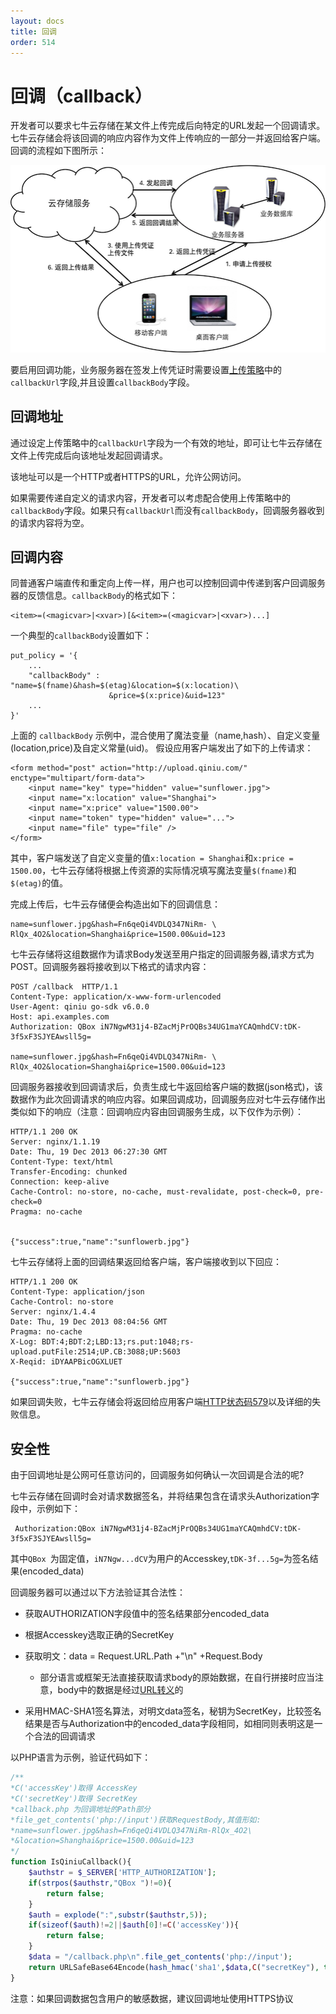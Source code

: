 ```yaml
---
layout: docs
title: 回调
order: 514
---
```


<a id="callback"></a>
# 回调（callback）

开发者可以要求七牛云存储在某文件上传完成后向特定的URL发起一个回调请求。七牛云存储会将该回调的响应内容作为文件上传响应的一部分一并返回给客户端。回调的流程如下图所示：

![带回调的上传流程](img/upload-with-callback.png)

要启用回调功能，业务服务器在签发上传凭证时需要设置[上传策略](/docs/v6/api/reference/security/put-policy.html)中的`callbackUrl`字段,并且设置`callbackBody`字段。

<a id="callback-url"></a>
## 回调地址

通过设定上传策略中的`callbackUrl`字段为一个有效的地址，即可让七牛云存储在文件上传完成后向该地址发起回调请求。

该地址可以是一个HTTP或者HTTPS的URL，允许公网访问。

如果需要传递自定义的请求内容，开发者可以考虑配合使用上传策略中的`callbackBody`字段。如果只有`callbackUrl`而没有`callbackBody`，回调服务器收到的请求内容将为空。

<a id="callback-body"></a>
## 回调内容

同普通客户端直传和重定向上传一样，用户也可以控制回调中传递到客户回调服务器的反馈信息。`callbackBody`的格式如下：

```
<item>=(<magicvar>|<xvar>)[&<item>=(<magicvar>|<xvar>)...]
```

一个典型的`callbackBody`设置如下：

```
put_policy = '{
    ...
    "callbackBody" : "name=$(fname)&hash=$(etag)&location=$(x:location)\
	                  &price=$(x:price)&uid=123"
    ...
}'
```

上面的 `callbackBody` 示例中，混合使用了魔法变量（name,hash）、自定义变量(location,price)及自定义常量(uid)。
假设应用客户端发出了如下的上传请求：

```
<form method="post" action="http://upload.qiniu.com/" enctype="multipart/form-data">
    <input name="key" type="hidden" value="sunflower.jpg">
    <input name="x:location" value="Shanghai">
    <input name="x:price" value="1500.00">
    <input name="token" type="hidden" value="...">
    <input name="file" type="file" />
</form>
```

其中，客户端发送了自定义变量的值`x:location = Shanghai`和`x:price = 1500.00`，七牛云存储将根据上传资源的实际情况填写魔法变量`$(fname)`和`$(etag)`的值。

完成上传后，七牛云存储便会构造出如下的回调信息：

```
name=sunflower.jpg&hash=Fn6qeQi4VDLQ347NiRm- \
RlQx_4O2&location=Shanghai&price=1500.00&uid=123
```

七牛云存储将这组数据作为请求Body发送至用户指定的回调服务器,请求方式为POST。回调服务器将接收到以下格式的请求内容：


```
POST /callback  HTTP/1.1
Content-Type: application/x-www-form-urlencoded
User-Agent: qiniu go-sdk v6.0.0
Host: api.examples.com
Authorization: QBox iN7NgwM31j4-BZacMjPrOQBs34UG1maYCAQmhdCV:tDK-3f5xF3SJYEAwsll5g=

name=sunflower.jpg&hash=Fn6qeQi4VDLQ347NiRm- \
RlQx_4O2&location=Shanghai&price=1500.00&uid=123
```

回调服务器接收到回调请求后，负责生成七牛返回给客户端的数据(json格式)，该数据作为此次回调请求的响应内容。如果回调成功，回调服务应对七牛云存储作出类似如下的响应（注意：回调响应内容由回调服务生成，以下仅作为示例）：

```
HTTP/1.1 200 OK
Server: nginx/1.1.19
Date: Thu, 19 Dec 2013 06:27:30 GMT
Content-Type: text/html
Transfer-Encoding: chunked
Connection: keep-alive
Cache-Control: no-store, no-cache, must-revalidate, post-check=0, pre-check=0
Pragma: no-cache


{"success":true,"name":"sunflowerb.jpg"}
```

七牛云存储将上面的回调结果返回给客户端，客户端接收到以下回应：

```
HTTP/1.1 200 OK
Content-Type: application/json
Cache-Control: no-store
Server: nginx/1.4.4
Date: Thu, 19 Dec 2013 08:04:56 GMT
Pragma: no-cache
X-Log: BDT:4;BDT:2;LBD:13;rs.put:1048;rs-upload.putFile:2514;UP.CB:3088;UP:5603
X-Reqid: iDYAAPBicOGXLUET

{"success":true,"name":"sunflowerb.jpg"}
```

如果回调失败，七牛云存储会将返回给应用客户端[HTTP状态码579](/docs/v6/api/reference/codes.html)以及详细的失败信息。

<a id="callback-security"></a>
## 安全性

由于回调地址是公网可任意访问的，回调服务如何确认一次回调是合法的呢?

七牛云存储在回调时会对请求数据签名，并将结果包含在请求头Authorization字段中，示例如下：

```
 Authorization:QBox iN7NgwM31j4-BZacMjPrOQBs34UG1maYCAQmhdCV:tDK-3f5xF3SJYEAwsll5g=
```

其中`QBox `为固定值，`iN7Ngw...dCV`为用户的Accesskey,`tDK-3f...5g=`为签名结果(encoded_data)

回调服务器可以通过以下方法验证其合法性：

- 获取AUTHORIZATION字段值中的签名结果部分encoded_data    

- 根据Accesskey选取正确的SecretKey

- 获取明文：data = Request.URL.Path +"\n" +Request.Body
    - 部分语言或框架无法直接获取请求body的原始数据，在自行拼接时应当注意，body中的数据是经过[URL转义][urlescapeHref]的

- 采用HMAC-SHA1签名算法，对明文data签名，秘钥为SecretKey，比较签名结果是否与Authorization中的encoded_data字段相同，如相同则表明这是一个合法的回调请求

以PHP语言为示例，验证代码如下：

``` php
/**
*C('accessKey')取得 AccessKey
*C('secretKey')取得 SecretKey  
*callback.php 为回调地址的Path部分  
*file_get_contents('php://input')获取RequestBody,其值形如:  
*name=sunflower.jpg&hash=Fn6qeQi4VDLQ347NiRm-RlQx_4O2\
*&location=Shanghai&price=1500.00&uid=123
*/
function IsQiniuCallback(){
	$authstr = $_SERVER['HTTP_AUTHORIZATION'];
	if(strpos($authstr,"QBox ")!=0){
		return false;
	}
	$auth = explode(":",substr($authstr,5));
	if(sizeof($auth)!=2||$auth[0]!=C('accessKey')){
		return false;
	}
	$data = "/callback.php\n".file_get_contents('php://input');
	return URLSafeBase64Encode(hash_hmac('sha1',$data,C("secretKey"), true)) == $auth[1];
}
```

注意：如果回调数据包含用户的敏感数据，建议回调地址使用HTTPS协议

[urlescapeHref]:            http://zh.wikipedia.org/wiki/%E7%99%BE%E5%88%86%E5%8F%B7%E7%BC%96%E7%A0%81

